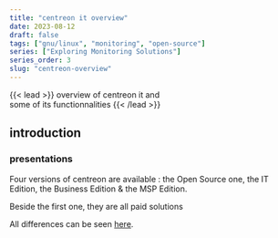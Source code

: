 ```yaml
---
title: "centreon it overview"
date: 2023-08-12
draft: false
tags: ["gnu/linux", "monitoring", "open-source"]
series: ["Exploring Monitoring Solutions"]
series_order: 3
slug: "centreon-overview"
---
```


<!-- prologue -->

{{< lead >}}
overview of centreon it and  
some of its functionnalities
{{< /lead >}}

<!-- article -->

## introduction
### presentations

Four versions of centreon are available : the Open Source one, the IT Edition, the Business Edition & the MSP Edition.

Beside the first one, they are all paid solutions

All differences can be seen [here](https://www.centreon.com/centreon-editions/).